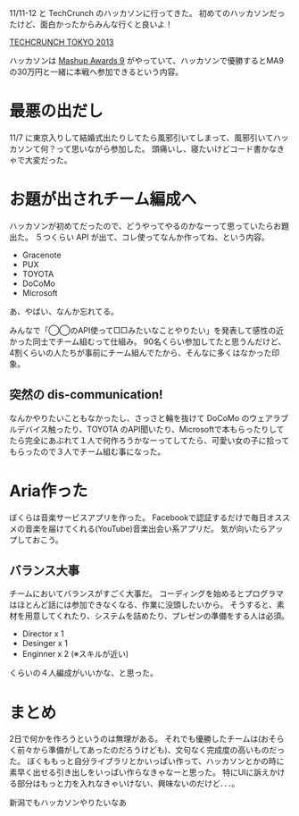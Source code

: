 11/11-12 と TechCrunch のハッカソンに行ってきた。
初めてのハッカソンだったけど、面白かったからみんな行くと良いよ！

[TECHCRUNCH TOKYO 2013](http://jp.techcrunch.com/events/techcrunch-tokyo-2013/)

ハッカソンは [Mashup Awards 9](http://ma9.mashupaward.jp//) がやっていて、ハッカソンで優勝するとMA9の30万円と一緒に本戦へ参加できるという内容。

# 最悪の出だし
11/7 に東京入りして結婚式出たりしてたら風邪引いてしまって、風邪引いてハッカソンて何？って思いながら参加した。
頭痛いし、寝たいけどコード書かなきゃで大変だった。

# お題が出されチーム編成へ
ハッカソンが初めてだったので、どうやってやるのかなーって思っていたらお題出た。
５つくらい API が出て、コレ使ってなんか作ってね、という内容。

* Gracenote
* PUX
* TOYOTA
* DoCoMo
* Microsoft

あ、やばい、なんか忘れてる。

みんなで「◯◯のAPI使って□□みたいなことやりたい」を発表して感性の近かった同士でチーム組むって仕組み。
90名くらい参加してたと思うんだけど、4割くらいの人たちが事前にチーム組んでたから、そんなに多くはなかった印象。

## 突然の dis-communication!
なんかやりたいこともなかったし、さっさと輪を抜けて DoCoMo のウェアラブルデバイス触ったり、TOYOTA のAPI聞いたり、Microsoftで本もらったりしてたら完全にあぶれて１人で何作ろうかなーってしてたら、可愛い女の子に拾ってもらったので３人でチーム組む事になった。

# Aria作った
ぼくらは音楽サービスアプリを作った。
Facebookで認証するだけで毎日オススメの音楽を届けてくれる(YouTube)音楽出会い系アプリだ。
気が向いたらアップしておこう。

## バランス大事
チームにおいてバランスがすごく大事だ。
コーディングを始めるとプログラマはほとんど話には参加できなくなる、作業に没頭したいから。
そうすると、素材を用意してくれたり、システムを詰めたり、プレゼンの準備をする人は必須。

* Director x 1
* Desinger x 1
* Enginner x 2 (※スキルが近い)

くらいの４人編成がいいかな、と思った。

# まとめ
2日で何かを作ろうというのは無理がある。
それでも優勝したチームは(おそらく前々から準備がしてあったのだろうけども)、文句なく完成度の高いものだった。
ぼくももっと自分ライブラリとかいっぱい作って、ハッカソンとかの時に素早く出せる引き出しをいっぱい作らなきゃなーと思った。
特にUIに訴えかける部分はもっと力を入れなきゃいけない、興味ないのだけど．．．。

新潟でもハッカソンやりたいなあ
